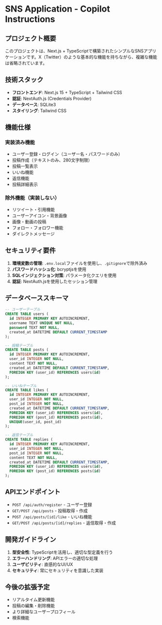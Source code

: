 <!-- Use this file to provide workspace-specific custom instructions to Copilot. For more details, visit https://code.visualstudio.com/docs/copilot/copilot-customization#_use-a-githubcopilotinstructionsmd-file -->

# SNS Application - Copilot Instructions

## プロジェクト概要
このプロジェクトは、Next.js + TypeScriptで構築されたシンプルなSNSアプリケーションです。X（Twitter）のような基本的な機能を持ちながら、複雑な機能は省略されています。

## 技術スタック
- **フロントエンド**: Next.js 15 + TypeScript + Tailwind CSS
- **認証**: NextAuth.js (Credentials Provider)
- **データベース**: SQLite3
- **スタイリング**: Tailwind CSS

## 機能仕様
### 実装済み機能
- ユーザー登録・ログイン（ユーザー名・パスワードのみ）
- 投稿作成（テキストのみ、280文字制限）
- 投稿一覧表示
- いいね機能
- 返信機能
- 投稿詳細表示

### 除外機能（実装しない）
- リツイート・引用機能
- ユーザーアイコン・背景画像
- 画像・動画の投稿
- フォロー・フォロワー機能
- ダイレクトメッセージ

## セキュリティ要件
1. **環境変数の管理**: `.env.local`ファイルを使用し、`.gitignore`で除外済み
2. **パスワードハッシュ化**: bcryptjsを使用
3. **SQLインジェクション対策**: パラメータ化クエリを使用
4. **認証**: NextAuth.jsを使用したセッション管理

## データベーススキーマ
```sql
-- ユーザーテーブル
CREATE TABLE users (
  id INTEGER PRIMARY KEY AUTOINCREMENT,
  username TEXT UNIQUE NOT NULL,
  password TEXT NOT NULL,
  created_at DATETIME DEFAULT CURRENT_TIMESTAMP
);

-- 投稿テーブル
CREATE TABLE posts (
  id INTEGER PRIMARY KEY AUTOINCREMENT,
  user_id INTEGER NOT NULL,
  content TEXT NOT NULL,
  created_at DATETIME DEFAULT CURRENT_TIMESTAMP,
  FOREIGN KEY (user_id) REFERENCES users(id)
);

-- いいねテーブル
CREATE TABLE likes (
  id INTEGER PRIMARY KEY AUTOINCREMENT,
  user_id INTEGER NOT NULL,
  post_id INTEGER NOT NULL,
  created_at DATETIME DEFAULT CURRENT_TIMESTAMP,
  FOREIGN KEY (user_id) REFERENCES users(id),
  FOREIGN KEY (post_id) REFERENCES posts(id),
  UNIQUE(user_id, post_id)
);

-- 返信テーブル
CREATE TABLE replies (
  id INTEGER PRIMARY KEY AUTOINCREMENT,
  user_id INTEGER NOT NULL,
  post_id INTEGER NOT NULL,
  content TEXT NOT NULL,
  created_at DATETIME DEFAULT CURRENT_TIMESTAMP,
  FOREIGN KEY (user_id) REFERENCES users(id),
  FOREIGN KEY (post_id) REFERENCES posts(id)
);
```

## APIエンドポイント
- `POST /api/auth/register` - ユーザー登録
- `GET/POST /api/posts` - 投稿取得・作成
- `POST /api/posts/[id]/like` - いいね機能
- `GET/POST /api/posts/[id]/replies` - 返信取得・作成

## 開発ガイドライン
1. **型安全性**: TypeScriptを活用し、適切な型定義を行う
2. **エラーハンドリング**: APIエラーの適切な処理
3. **ユーザビリティ**: 直感的なUI/UX
4. **セキュリティ**: 常にセキュリティを意識した実装

## 今後の拡張予定
- リアルタイム更新機能
- 投稿の編集・削除機能
- より詳細なユーザープロフィール
- 検索機能
